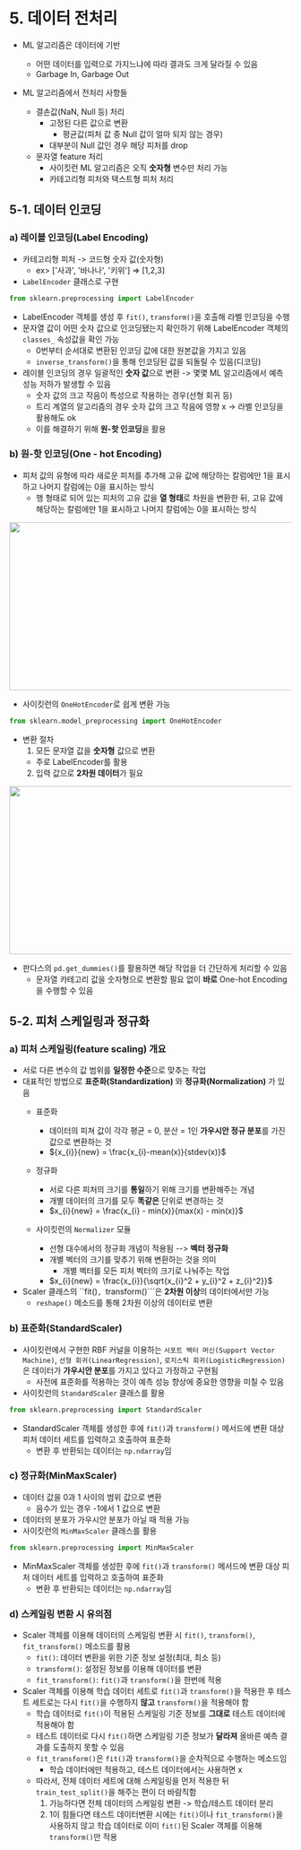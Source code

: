 # **5. 데이터 전처리**
- ML 알고리즘은 데이터에 기반
  - 어떤 데이터를 입력으로 가지느냐에 따라 결과도 크게 달라질 수 있음
  - Garbage In, Garbage Out

- ML 알고리즘에서 전처리 사항들
  - 결손값(NaN, Null 등) 처리
    - 고정된 다른 값으로 변환
      - 평균값(피처 값 중 Null 값이 얼마 되지 않는 경우)
    - 대부분이 Null 값인 경우 해당 피처를 drop
  - 문자열 feature 처리
    - 사이킷런 ML 알고리즘은 오직 **숫자형** 변수만 처리 가능
    - 카테고리형 피처와 텍스트형 피처 처리
 
## **5-1. 데이터 인코딩**
### **a) 레이블 인코딩(Label Encoding)**
- 카테고리형 피처 -> 코드형 숫자 값(숫자형)
  - ex> ['사과', '바나나', '키위'] => [1,2,3] 
- ```LabelEncoder``` 클래스로 구현
```Python
from sklearn.preprocessing import LabelEncoder
```
- LabelEncoder 객체를 생성 후 ```fit()```, ```transform()```을 호출해 라벨 인코딩을 수행
- 문자열 값이 어떤 숫자 값으로 인코딩됐는지 확인하기 위해 LabelEncoder 객체의 ```classes_``` 속성값을 확인 가능
  - 0번부터 순서대로 변환된 인코딩 값에 대한 원본값을 가지고 있음
  - ```inverse_transform()```을 통해 인코딩된 값을 되돌릴 수 있음(디코딩)
- 레이블 인코딩의 경우 일괄적인 **숫자 값**으로 변환 -> 몇몇 ML 알고리즘에서 예측 성능 저하가 발생할 수 있음
  - 숫자 값의 크고 작음이 특성으로 작용하는 경우(선형 회귀 등)
  - 트리 계열의 알고리즘의 경우 숫자 값의 크고 작음에 영향 x -> 라벨 인코딩을 활용해도  ok
  - 이를 해결하기 위해 **원-핫 인코딩**을 활용 

### **b) 원-핫 인코딩(One - hot Encoding)**
- 피처 값의 유형에 따라 새로운 피처를 추가해 고유 값에 해당하는 칼럼에만 1을 표시하고 나머지 칼럼에는 0을 표시하는 방식
  - 행 형태로 되어 있는 피처의 고유 값을 **열 형태**로 차원을 변환한 뒤, 고유 값에 해당하는 칼럼에만 1을 표시하고 나머지 칼럼에는 0을 표시하는 방식

<img src = "https://user-images.githubusercontent.com/98953721/229297146-0b84a894-a9e1-4609-bcf3-1151b83b1f9b.png" width = 600 height = 300>

- 사이킷런의 ```OneHotEncoder```로 쉽게 변환 가능
```Python
from sklearn.model_preprocessing import OneHotEncoder
```

- 변환 절차
  1. 모든 문자열 값을 **숫자형** 값으로 변환
    - 주로 LabelEncoder를 활용
  2. 입력 값으로 **2차원 데이터**가 필요

<img src = "https://user-images.githubusercontent.com/98953721/229297554-37e8aa1c-0cba-4b7d-9b4c-90f4d5981f77.png" width = 800 height = 300>

- 판다스의 ```pd.get_dummies()```를 활용하면 해당 작업을 더 간단하게 처리할 수 있음
  - 문자열 카테고리 값을 숫자형으로 변환할 필요 없이 **바로** One-hot Encoding을 수행할 수 있음

## **5-2. 피처 스케일링과 정규화**
### **a) 피처 스케일링(feature scaling) 개요**
- 서로 다른 변수의 값 범위를 **일정한 수준**으로 맞추는 작업 
- 대표적인 방법으로 **표준화(Standardization)** 와 **정규화(Normalization)** 가 있음
  - 표준화
    - 데이터의 피쳐 값이 각각 평균 = 0, 분산 = 1인 **가우시안 정규 분포**를 가진 값으로 변환하는 것
    - ${x_{i}}{new} = \frac{x_{i}-mean(x)}{stdev(x)}$
  - 정규화
    - 서로 다른 피처의 크기를 **통일**하기 위해 크기를 변환해주는 개념
    - 개별 데이터의 크기를 모두 **똑같은** 단위로 변경하는 것
    - $x_{i}{new} = \frac{x_{i} - min(x)}{max(x) - min(x)}$  
    
  - 사이킷런의 ```Normalizer``` 모듈
    - 선형 대수에서의 정규화 개념이 적용됨 --> **벡터 정규화**  
    - 개별 벡터의 크기를 맞추기 위해 변환하는 것을 의미
      - 개별 벡터를 모든 피처 벡터의 크기로 나눠주는 작업
    - $x_{i}{new} = \frac{x_{i}}{\sqrt{x_{i}^2 + y_{i}^2 + z_{i}^2}}$
- Scaler 클래스의 ``fit()```, ```transform()```은 **2차원 이상**의 데이터에서만 가능
  - ```reshape()``` 메소드를 통해 2차원 이상의 데이터로 변환
  
### **b) 표준화(StandardScaler)**
- 사이킷런에서 구현한 RBF 커널을 이용하는 ```서포트 벡터 머신(Support Vector Machine)```, ```선형 회귀(LinearRegression)```, ```로지스틱 회귀(LogisticRegression)```은 데이터가 **가우시안 분포**를 가지고 있다고 가정하고 구현됨
  - 사전에 표준화를 적용하는 것이 예측 성능 향상에 중요한 영향을 미칠 수 있음
- 사이킷런의 ```StandardScaler``` 클래스를 활용  
```Python
from sklearn.preprocessing import StandardScaler
```
- StandardScaler 객체를 생성한 후에 ```fit()```과 ```transform()``` 메서드에 변환 대상 피처 데이터 세트를 입력하고 호출하여 표준화
  - 변환 후 반환되는 데이터는 ```np.ndarray```임

### **c) 정규화(MinMaxScaler)**
- 데이터 값을 0과 1 사이의 범위 값으로 변환
  - 음수가 있는 경우 -1에서 1 값으로 변환
- 데이터의 분포가 가우시안 분포가 아닐 때 적용 가능
- 사이킷런의 ```MinMaxScaler``` 클래스를 활용
```Python
from sklearn.preprocessing import MinMaxScaler
```
- MinMaxScaler 객체를 생성한 후에 ```fit()```과 ```transform()``` 메서드에 변환 대상 피처 데이터 세트를 입력하고 호출하여 표준화
  - 변환 후 반환되는 데이터는 ```np.ndarray```임

### **d) 스케일링 변환 시 유의점**
- Scaler 객체를 이용해 데이터의 스케일링 변환 시 ```fit()```, ```transform()```, ```fit_transform()``` 메소드를 활용
  - ```fit()```: 데이터 변환을 위한 기준 정보 설정(최대, 최소 등)
  - ```transform()```: 설정된 정보를 이용해 데이터를 변환
  - ```fit_transform()```: ```fit()```과 ```transform()```을 한번에 적용
- Scaler 객체를 이용해 학습 데이터 세트로 ```fit()```과 ```transform()```을 적용한 후 테스트 세트로는 다시 ```fit()```을 수행하지 **않고** ```transform()```을 적용해야 함
  - 학습 데이터로 ```fit()```이 적용된 스케일링 기준 정보를 **그대로** 테스트 데이터에 적용해야 함
  - 테스트 데이터로 다시 ```fit()```하면 스케일링 기준 정보가 **달라져** 올바른 예측 결과를 도출하지 못할 수 있음
  - ```fit_transform()```은 ```fit()```과 ```transform()```을 순차적으로 수행하는 메소드임
    - 학습 데이터에만 적용하고, 테스트 데이터에서는 사용하면 x
  - 따라서, 전체 데이터 세트에 대해 스케일링을 먼저 적용한 뒤 ```train_test_split()```을 해주는 편이 더 바람직함
    1. 가능하다면 전체 데이터의 스케일링 변환 -> 학습/테스트 데이터 분리
    2. 1이 힘들다면 테스트 데이터변환 시에는 ```fit()```이나 ```fit_transform()```을 사용하지 않고 학습 데이터로 이미 ```fit()```된 Scaler 객체를 이용해 ```transform()```만 적용
    
